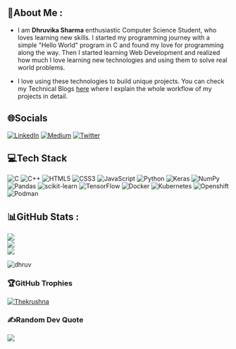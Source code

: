 ## 💫About Me :

- I am <strong>Dhruvika Sharma</strong> enthusiastic Computer Science Student, who loves learning new skills. I started my programming journey with a simple "Hello World" program in C and found my love for programming along the way. Then I started learning Web Development and realized how much I love learning new technologies and using them to solve real world problems.

- I love using these technologies to build unique projects. You can check my Technical Blogs [here](https://medium.com/@https://medium.com/@dhruvikasharma20) where I explain the whole workflow of my projects in detail.

## 🌐Socials
[![LinkedIn](https://img.shields.io/badge/LinkedIn-%230077B5.svg?logo=linkedin&logoColor=white)](https://linkedin.com/in/https://www.linkedin.com/in/dhruvika-sharma15/) [![Medium](https://img.shields.io/badge/Medium-12100E?logo=medium&logoColor=white)](https://medium.com/@https://medium.com/@dhruvikasharma20) [![Twitter](https://img.shields.io/badge/Twitter-%231DA1F2.svg?logo=Twitter&logoColor=white)](https://twitter.com/@Dhruvik58858488) 

## 💻Tech Stack
![C](https://img.shields.io/badge/c-%2300599C.svg?style=for-the-badge&logo=c&logoColor=white) ![C++](https://img.shields.io/badge/c++-%2300599C.svg?style=for-the-badge&logo=c%2B%2B&logoColor=white) ![HTML5](https://img.shields.io/badge/html5-%23E34F26.svg?style=for-the-badge&logo=html5&logoColor=white) ![CSS3](https://img.shields.io/badge/css3-%231572B6.svg?style=for-the-badge&logo=css3&logoColor=white) ![JavaScript](https://img.shields.io/badge/javascript-%23323330.svg?style=for-the-badge&logo=javascript&logoColor=%23F7DF1E) ![Python](https://img.shields.io/badge/python-3670A0?style=for-the-badge&logo=python&logoColor=ffdd54) ![Keras](https://img.shields.io/badge/Keras-%23D00000.svg?style=for-the-badge&logo=Keras&logoColor=white) ![NumPy](https://img.shields.io/badge/numpy-%23013243.svg?style=for-the-badge&logo=numpy&logoColor=white) ![Pandas](https://img.shields.io/badge/pandas-%23150458.svg?style=for-the-badge&logo=pandas&logoColor=white) ![scikit-learn](https://img.shields.io/badge/scikit--learn-%23F7931E.svg?style=for-the-badge&logo=scikit-learn&logoColor=white) ![TensorFlow](https://img.shields.io/badge/TensorFlow-%23FF6F00.svg?style=for-the-badge&logo=TensorFlow&logoColor=white) ![Docker](https://img.shields.io/badge/docker-%230db7ed.svg?style=for-the-badge&logo=docker&logoColor=white) ![Kubernetes](https://img.shields.io/badge/kubernetes-%23326ce5.svg?style=for-the-badge&logo=kubernetes&logoColor=white)  ![Openshift](https://img.shields.io/badge/Openshift-%23D00000.svg?style=for-the-badge&logo=Openshift&logoColor=white) ![Podman](https://img.shields.io/badge/podman-%23326ce5.svg?style=for-the-badge&logo=podman&logoColor=11dd50)

## 📊GitHub Stats :
![](https://github-readme-stats.vercel.app/api?username=dhruvika15&theme=yeblu&hide_border=false&include_all_commits=true&count_private=true)<br/>
![](https://github-readme-streak-stats.herokuapp.com/?user=dhruvika15&theme=yeblu&hide_border=false)<br/>
![](https://github-readme-stats.vercel.app/api/top-langs/?username=dhruvika15&theme=yeblu&hide_border=false&include_all_commits=true&count_private=true&layout=compact)

<div>
<p align="left"> <img src="https://komarev.com/ghpvc/?username=dhruvika15&label=Profile%20views&color=3449eb&style=flat" alt="dhruv" /> </p>
</div>

### 🏆GitHub Trophies
<p align="left"> <a href="https://github.com/ryo-ma/github-profile-trophy"><img src="https://github-profile-trophy.vercel.app/?username=dhruvika15&no-frame=true&row=1&column=7&theme=juicyfresh&no-frame=false&no-bg=false&margin-w=10" alt="Thekrushna" /></a> </p>



### ✍️Random Dev Quote
![](https://quotes-github-readme.vercel.app/api?type=horizontal&theme=gruvbox)



<!--
**dhruvika15/dhruvika15** is a ✨ _special_ ✨ repository because its `README.md` (this file) appears on your GitHub profile.

Here are some ideas to get you started:

- 🔭 I’m currently working on ...
- 🌱 I’m currently learning ...
- 👯 I’m looking to collaborate on ...
- 🤔 I’m looking for help with ...
- 💬 Ask me about ...
- 📫 How to reach me: ...
- 😄 Pronouns: ...
- ⚡ Fun fact: ...
-->
